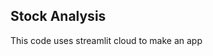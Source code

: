 ## Stock Analysis

This code uses streamlit cloud to make an app

<!-- Simply put your stock name and get the historical trend + Y/Q/M performance -->


